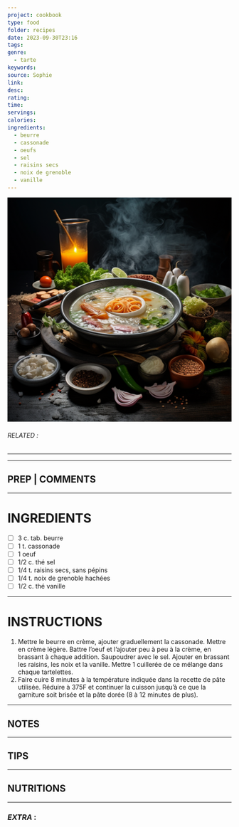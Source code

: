 ```yaml
---
project: cookbook
type: food
folder: recipes
date: 2023-09-30T23:16
tags: 
genre:
  - tarte
keywords: 
source: Sophie
link: 
desc: 
rating: 
time: 
servings: 
calories: 
ingredients:
  - beurre
  - cassonade
  - oeufs
  - sel
  - raisins secs
  - noix de grenoble
  - vanille
---
```


![IMAGE](_default.png)

###### *RELATED* : 
---


---
## PREP | COMMENTS



---
# INGREDIENTS

- [ ] 3 c. tab. beurre
- [ ] 1 t. cassonade
- [ ] 1 oeuf
- [ ] 1/2 c. thé sel
- [ ] 1/4 t. raisins secs, sans pépins
- [ ] 1/4 t. noix de grenoble hachées
- [ ] 1/2 c. thé vanille

---
# INSTRUCTIONS

1. Mettre le beurre en crème, ajouter graduellement la cassonade. Mettre en crème légère. Battre l’oeuf et l’ajouter peu à peu à la crème, en brassant à chaque addition. Saupoudrer avec le sel. Ajouter en brassant les raisins, les noix et la vanille. Mettre 1 cuillerée de ce mélange dans chaque tartelettes. 
2. Faire cuire 8 minutes à la température indiquée dans la recette de pâte utilisée. Réduire à 375F et continuer la cuisson jusqu’à ce que la garniture soit brisée et la pâte dorée (8 à 12 minutes de plus).

---
## NOTES



---
## TIPS



---
## NUTRITIONS



---
### *EXTRA* :



